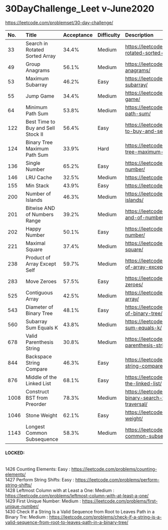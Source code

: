 # 30DayChallenge_Leet v-June2020
https://leetcode.com/problemset/30-day-challenge/

|      No.|     	 Title	                  |  Acceptance	|               Difficulty             |	Description |
| :---|:---                                                |      :---      |                                 :--- | :--- |
| 33|	Search in Rotated Sorted Array    	      |	34.4%	|                      Medium	   |https://leetcode.com/problems/search-in-rotated-sorted-array/|
| 49|	Group Anagrams    		      |      56.1%	|                      Medium	   |https://leetcode.com/problems/group-anagrams/|
| 53|	Maximum Subarray    		      |      46.2%	|                      Easy	   |https://leetcode.com/problems/maximum-subarray/|
| 55|	Jump Game    		      |      34.4%	|	          Medium	   |https://leetcode.com/problems/jump-game/|
| 64|	Minimum Path Sum                          |      53.8%	|	          Medium	   |https://leetcode.com/problems/minimum-path-sum/|
| 122	|Best Time to Buy and Sell Stock II        |      56.4%	|                      Easy	   |https://leetcode.com/problems/best-time-to-buy-and-sell-stock-ii/|
| 124|	Binary Tree Maximum Path Sum    	      |	33.9%	|	          Hard	   |https://leetcode.com/problems/binary-tree-maximum-path-sum/|
| 136	|Single Number    		      |      65.2%	|	          Easy	   |https://leetcode.com/problems/single-number/|
| 146	|LRU Cache    		      |      32.5%	|	          Medium	   |https://leetcode.com/problems/lru-cache/|
| 155	|Min Stack    		      |      43.9%	|                      Easy	   |https://leetcode.com/problems/min-stack/|
| 200	|Number of Islands    		      |      46.3%	|	          Medium	   |https://leetcode.com/problems/number-of-islands/|
| 201	|Bitwise AND of Numbers Range    	      | 	39.2%	|	          Medium	   |https://leetcode.com/problems/bitwise-and-of-numbers-range/|
| 202	|Happy Number    		      |  	50.1%	|	          Easy	   |https://leetcode.com/problems/happy-number/|
| 221	|Maximal Square    		      |     37.4%	|	          Medium	   |https://leetcode.com/problems/maximal-square/|
| 238	|Product of Array Except Self    	      |	59.7%	|	          Medium	   |   https://leetcode.com/problems/product-of-array-except-self/|
| 283	|Move Zeroes    		      |	57.5%	|	          Easy	   |https://leetcode.com/problems/move-zeroes/|
| 525|	Contiguous Array    		      |	42.5%	|	          Medium	   |https://leetcode.com/problems/contiguous-array/|
| 543	|Diameter of Binary Tree    	      |	48.1%	|	          Easy	   |  https://leetcode.com/problems/diameter-of-binary-tree/ |
| 560	|Subarray Sum Equals K    	      |	43.8%	|	          Medium	   |https://leetcode.com/problems/subarray-sum-equals-k/|
| 678	|Valid Parenthesis String    	      |	30.8%	|	          Medium	   |https://leetcode.com/problems/valid-parenthesis-string/|
| 844	|Backspace String Compare    	      |	46.3%	|	          Easy	   |https://leetcode.com/problems/backspace-string-compare/|
| 876|	Middle of the Linked List    	      | 	68.1%	|	          Easy	   |https://leetcode.com/problems/middle-of-the-linked-list/|
| 1008|	Construct BST from Preorder     	      |	78.3%	|                     Medium           |https://leetcode.com/problems/construct-binary-search-tree-from-preorder-traversal/|
| 1046	|Stone Weight    		      |	62.1%	|	          Easy	   |https://leetcode.com/problems/last-stone-weight/|
| 1143|	Longest Common Subsequence    	      |	58.3%	|	          Medium	   |https://leetcode.com/problems/longest-common-subsequence/|
             


#### LOCKED:
<br />       1426	Counting Elements: Easy	: https://leetcode.com/problems/counting-elements/
<br />       1427	Perform String Shifts: Easy :	https://leetcode.com/problems/perform-string-shifts/
<br />       1428	Leftmost Column with at Least a One: Medium :	https://leetcode.com/problems/leftmost-column-with-at-least-a-one/
<br />       1429	First Unique Number: Medium	: https://leetcode.com/problems/first-unique-number/
<br />       1430	Check If a String Is a Valid Sequence from Root to Leaves Path in a Binary Tre: Medium : https://leetcode.com/problems/check-if-a-string-is-a-valid-sequence-from-root-to-leaves-path-in-a-binary-tree/
